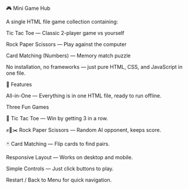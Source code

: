🎮 Mini Game Hub

A single HTML file game collection containing:

Tic Tac Toe — Classic 2-player game vs yourself

Rock Paper Scissors — Play against the computer

Card Matching (Numbers) — Memory match puzzle

No installation, no frameworks — just pure HTML, CSS, and JavaScript in one file.

🚀 Features

All-in-One — Everything is in one HTML file, ready to run offline.

Three Fun Games

🎯 Tic Tac Toe — Win by getting 3 in a row.

✊📄✂️ Rock Paper Scissors — Random AI opponent, keeps score.

🃏 Card Matching — Flip cards to find pairs.

Responsive Layout — Works on desktop and mobile.

Simple Controls — Just click buttons to play.

Restart / Back to Menu for quick navigation.
